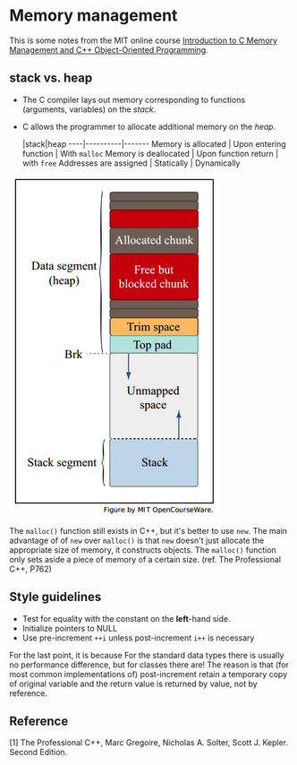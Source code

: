 Memory management
=================

This is some notes from the MIT online course [Introduction to C Memory Management and C++ Object-Oriented Programming](http://ocw.mit.edu/courses/electrical-engineering-and-computer-science/6-088-introduction-to-c-memory-management-and-c-object-oriented-programming-january-iap-2010/).


## stack vs. heap

* The C compiler lays out memory corresponding to functions (arguments, variables) on the *stack*.
* C allows the programmer to allocate additional memory on the *heap*.

     |stack|heap
 ----|----------|-------
 Memory is allocated | Upon entering function | With `malloc`
 Memory is deallocated | Upon function return | with `free`
 Addresses are assigned | Statically | Dynamically
 
 ![Structure of stack and heap](img/heapstack.png)
 
 The `malloc()` function still exists in C++, but it's better to use `new`. The main advantage of of `new` over `malloc()` is that `new` doesn't just allocate the appropriate size of memory, it constructs objects. The `malloc()` function only sets aside a piece of memory of a certain size. (ref. The Professional C++, P762)
 
## Style guidelines

* Test for equality with the constant on the **left**-hand side.
* Initialize pointers to NULL
* Use pre-increment `++i` unless post-increment `i++` is necessary

For the last point, it is because For the standard data types there is usually no performance difference, but for classes there are! The reason is that (for most common implementations of) post-increment retain a temporary copy of original variable and the return value is returned by value, not by reference.

 
## Reference
[1] The Professional C++, Marc Gregoire, Nicholas A. Solter, Scott J. Kepler. Second Edition.
